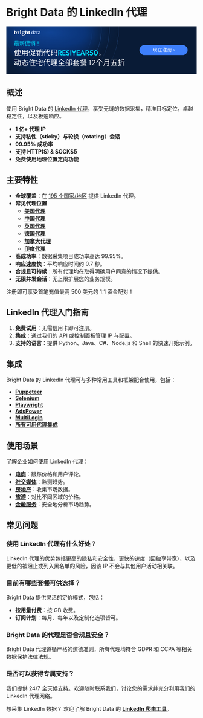 # Bright Data 的 LinkedIn 代理

[![优惠](https://github.com/bright-cn/Rotating-Residential-Proxies/raw/main/50%25%20off%20promo%20(1).png)](https://www.bright.cn/solutions/linkedin-proxy)

## 概述
使用 Bright Data 的 [LinkedIn 代理](https://www.bright.cn/solutions/linkedin-proxy)，享受无缝的数据采集，精准目标定位，卓越稳定性，以及极速响应。

- **1 亿+ 代理 IP**
- **支持粘性（sticky）与轮换（rotating）会话**
- **99.95% 成功率**
- **支持 HTTP(S) & SOCKS5**
- **免费使用地理位置定向功能**

## 主要特性
- **全球覆盖**：在 [195 个国家/地区](https://www.bright.cn/locations) 提供 LinkedIn 代理。
- **常见代理位置**
    - [**美国代理**](https://www.bright.cn/locations/united-states)
    - [**中国代理**](https://www.bright.cn/locations/cn)
    - [**英国代理**](https://www.bright.cn/locations/gb)
    - [**德国代理**](https://www.bright.cn/locations/de)
    - [**加拿大代理**](https://www.bright.cn/locations/ca)
    - [**印度代理**](https://www.bright.cn/locations/in)
- **高成功率**：数据采集项目成功率高达 99.95%。
- **响应速度快**：平均响应时间约 0.7 秒。
- **合规且可持续**：所有代理均在取得明确用户同意的情况下提供。
- **无限并发会话**：无上限扩展您的业务规模。

注册即可享受首笔充值最高 500 美元的 1:1 资金配对！

## LinkedIn 代理入门指南
1. **免费试用**：无需信用卡即可注册。
2. **集成**：通过我们的 API 或控制面板管理 IP 与配置。
3. **支持的语言**：提供 Python、Java、C#、Node.js 和 Shell 的快速开始示例。

## 集成
Bright Data 的 LinkedIn 代理可与多种常用工具和框架配合使用，包括：

- [**Puppeteer**](https://www.bright.cn/integration/puppeteer)
- [**Selenium**](https://www.bright.cn/integration/selenium)
- [**Playwright**](https://www.bright.cn/integration/playwright)
- [**AdsPower**](https://www.bright.cn/integration/adspower)
- [**MultiLogin**](https://www.bright.cn/integration/multilogin)
- [**所有可用代理集成**](https://www.bright.cn/integration)

## 使用场景
了解企业如何使用 LinkedIn 代理：

- [**电商**](https://www.bright.cn/use-cases/ecommerce)：跟踪价格和用户评论。
- [**社交媒体**](https://www.bright.cn/use-cases/social-media-for-marketing)：监测趋势。
- [**房地产**](https://www.bright.cn/use-cases/real-estate)：收集市场数据。
- [**旅游**](https://www.bright.cn/use-cases/travel)：对比不同区域的价格。
- [**金融服务**](https://www.bright.cn/use-cases/financial)：安全地分析市场趋势。

## 常见问题

### 使用 LinkedIn 代理有什么好处？
LinkedIn 代理的优势包括更高的隐私和安全性、更快的速度（因独享带宽），以及更低的被阻止或列入黑名单的风险，因该 IP 不会与其他用户活动相关联。

### 目前有哪些套餐可供选择？
Bright Data 提供灵活的定价模式，包括：
- **按用量付费**：按 GB 收费。
- **订阅计划**：每月、每年以及定制化选项皆可。

### Bright Data 的代理是否合规且安全？
Bright Data 代理遵循严格的道德准则，所有代理均符合 GDPR 和 CCPA 等相关数据保护法律法规。

### 是否可以获得专属支持？
我们提供 24/7 全天候支持。欢迎随时联系我们，讨论您的需求并充分利用我们的 LinkedIn 代理网络。

想采集 LinkedIn 数据？
欢迎了解 Bright Data 的 [**LinkedIn 爬虫工具**](https://www.bright.cn/products/web-scraper/linkedin)。
